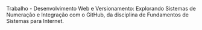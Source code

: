 Trabalho - Desenvolvimento Web e Versionamento: Explorando Sistemas de Numeração e Integração com o GitHub, da disciplina de Fundamentos de Sistemas para Internet.
